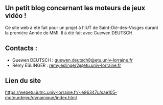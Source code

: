  ## Un petit blog concernant les moteurs de jeux vidéo ! 

Ce site web à été fait pour un projet à l'IUT de Saint-Dié-des-Vosges durant la première Année de MMI.
Il à été fait avec Guewen DEUTSCH.

## Contacts :
- Guewen DEUTSCH : guewen.deutsch8@etu.univ-lorraine.fr
- Rémy ESLINGER : remy.eslinger2@etu.univ-lorraine.fr


## Lien du site 
https://webetu.iutnc.univ-lorraine.fr/~e96347u/sae105-moteurdejeu/dynamique/index.html
